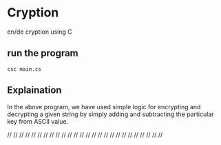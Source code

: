 # Cryption

en/de cryption using C

## run the program

    csc main.cs

## Explaination

In the above program, we have used simple logic for encrypting and decrypting a given string by simply adding and subtracting the particular key from ASCII value.

//
//
//
//
//
//
//
//
//
//
//
//
//
//
//
//
//
//
//
//
//
//
//
//
//
//

